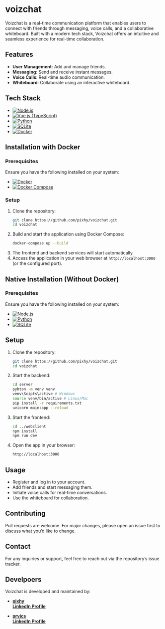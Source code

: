 # voizchat

Voizchat is a real-time communication platform that enables users to connect with friends through messaging, voice calls, and a collaborative whiteboard. Built with a modern tech stack, Voizchat offers an intuitive and seamless experience for real-time collaboration.

## Features
- **User Management**: Add and manage friends.
- **Messaging**: Send and receive instant messages.
- **Voice Calls**: Real-time audio communication.
- **Whiteboard**: Collaborate using an interactive whiteboard.

## Tech Stack
- [![Node.js](https://img.shields.io/badge/Node.js-339933?style=for-the-badge&logo=node.js&logoColor=white)](https://nodejs.org/)
- [![Vue.js (TypeScript)](https://img.shields.io/badge/Vue.js%20(TypeScript)-35495E?style=for-the-badge&logo=vue.js&logoColor=4FC08D)](https://vuejs.org/)
- [![Python](https://img.shields.io/badge/Python-3776AB?style=for-the-badge&logo=python&logoColor=white)](https://www.python.org/)
- [![SQLite](https://img.shields.io/badge/SQLite-003B57?style=for-the-badge&logo=sqlite&logoColor=white)](https://www.sqlite.org/index.html)
- [![Docker](https://img.shields.io/badge/Docker-2496ED?style=for-the-badge&logo=docker&logoColor=white)](https://www.docker.com/)

## Installation with **Docker**

### Prerequisites
Ensure you have the following installed on your system:
- [![Docker](https://img.shields.io/badge/Docker-2496ED?style=for-the-badge&logo=docker&logoColor=white)](https://www.docker.com/)
- [![Docker Compose](https://img.shields.io/badge/Docker--Compose-2496ED?style=for-the-badge&logo=docker&logoColor=white)](https://docs.docker.com/compose/)

### Setup
1. Clone the repository:
   ```sh
   git clone https://github.com/pixhy/voizchat.git
   cd voizchat
   ```
2. Build and start the application using Docker Compose:
   ```sh
   docker-compose up --build
   ```
3. The frontend and backend services will start automatically.
4. Access the application in your web browser at `http://localhost:3000` (or the configured port).

## Native Installation (Without Docker)

### Prerequisites
Ensure you have the following installed on your system:
- [![Node.js](https://img.shields.io/badge/Node.js-339933?style=for-the-badge&logo=node.js&logoColor=white)](https://nodejs.org/)
- [![Python](https://img.shields.io/badge/Python-3776AB?style=for-the-badge&logo=python&logoColor=white)](https://www.python.org/)
- [![SQLite](https://img.shields.io/badge/SQLite-003B57?style=for-the-badge&logo=sqlite&logoColor=white)](https://www.sqlite.org/index.html)

## Setup
1. Clone the repository:
   ```sh
   git clone https://github.com/pixhy/voizchat.git
   cd voizchat
   ```
2. Start the backend:
   ```sh
   cd server
   pyhton -m venv venv
   venv\Scipts\active # Windows
   source venv/bin/active # Linux/Mac
   pip install -r requirements.txt
   uvicorn main:app --reload
   ```
3. Start the frontend:
   ```sh
   cd ../webclient
   npm install
   npm run dev
   ```
4. Open the app in your browser:
   ```sh
   http://localhost:3000
   ```

## Usage
- Register and log in to your account.
- Add friends and start messaging them.
- Initiate voice calls for real-time conversations.
- Use the whiteboard for collaboration.

## Contributing
Pull requests are welcome. For major changes, please open an issue first to discuss what you’d like to change.

## Contact
For any inquiries or support, feel free to reach out via the repository’s issue tracker.

## Develpoers
Voizchat is developed and maintained by:

- **[pixhy](https://github.com/pixhy)**  
  **[LinkedIn Profile](https://www.linkedin.com/in/tunde-bak/)**

- **[prvics](https://github.com/prvics)**  
  **[LinkedIn Profile](https://www.linkedin.com/in/prvics/)**


